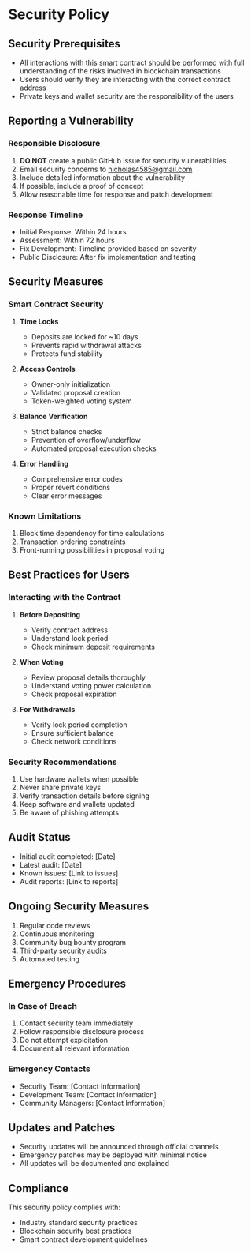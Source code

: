 # Security Policy

## Security Prerequisites

- All interactions with this smart contract should be performed with full understanding of the risks involved in blockchain transactions
- Users should verify they are interacting with the correct contract address
- Private keys and wallet security are the responsibility of the users

## Reporting a Vulnerability

### Responsible Disclosure

1. **DO NOT** create a public GitHub issue for security vulnerabilities
2. Email security concerns to nicholas4585@gmail.com
3. Include detailed information about the vulnerability
4. If possible, include a proof of concept
5. Allow reasonable time for response and patch development

### Response Timeline

- Initial Response: Within 24 hours
- Assessment: Within 72 hours
- Fix Development: Timeline provided based on severity
- Public Disclosure: After fix implementation and testing

## Security Measures

### Smart Contract Security

1. **Time Locks**

   - Deposits are locked for ~10 days
   - Prevents rapid withdrawal attacks
   - Protects fund stability

2. **Access Controls**

   - Owner-only initialization
   - Validated proposal creation
   - Token-weighted voting system

3. **Balance Verification**

   - Strict balance checks
   - Prevention of overflow/underflow
   - Automated proposal execution checks

4. **Error Handling**
   - Comprehensive error codes
   - Proper revert conditions
   - Clear error messages

### Known Limitations

1. Block time dependency for time calculations
2. Transaction ordering constraints
3. Front-running possibilities in proposal voting

## Best Practices for Users

### Interacting with the Contract

1. **Before Depositing**

   - Verify contract address
   - Understand lock period
   - Check minimum deposit requirements

2. **When Voting**

   - Review proposal details thoroughly
   - Understand voting power calculation
   - Check proposal expiration

3. **For Withdrawals**
   - Verify lock period completion
   - Ensure sufficient balance
   - Check network conditions

### Security Recommendations

1. Use hardware wallets when possible
2. Never share private keys
3. Verify transaction details before signing
4. Keep software and wallets updated
5. Be aware of phishing attempts

## Audit Status

- Initial audit completed: [Date]
- Latest audit: [Date]
- Known issues: [Link to issues]
- Audit reports: [Link to reports]

## Ongoing Security Measures

1. Regular code reviews
2. Continuous monitoring
3. Community bug bounty program
4. Third-party security audits
5. Automated testing

## Emergency Procedures

### In Case of Breach

1. Contact security team immediately
2. Follow responsible disclosure process
3. Do not attempt exploitation
4. Document all relevant information

### Emergency Contacts

- Security Team: [Contact Information]
- Development Team: [Contact Information]
- Community Managers: [Contact Information]

## Updates and Patches

- Security updates will be announced through official channels
- Emergency patches may be deployed with minimal notice
- All updates will be documented and explained

## Compliance

This security policy complies with:

- Industry standard security practices
- Blockchain security best practices
- Smart contract development guidelines
